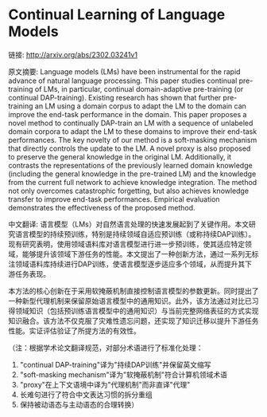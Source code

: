 # Continual Learning of Language Models

链接: http://arxiv.org/abs/2302.03241v1

原文摘要:
Language models (LMs) have been instrumental for the rapid advance of natural
language processing. This paper studies continual pre-training of LMs, in
particular, continual domain-adaptive pre-training (or continual DAP-training).
Existing research has shown that further pre-training an LM using a domain
corpus to adapt the LM to the domain can improve the end-task performance in
the domain. This paper proposes a novel method to continually DAP-train an LM
with a sequence of unlabeled domain corpora to adapt the LM to these domains to
improve their end-task performances. The key novelty of our method is a
soft-masking mechanism that directly controls the update to the LM. A novel
proxy is also proposed to preserve the general knowledge in the original LM.
Additionally, it contrasts the representations of the previously learned domain
knowledge (including the general knowledge in the pre-trained LM) and the
knowledge from the current full network to achieve knowledge integration. The
method not only overcomes catastrophic forgetting, but also achieves knowledge
transfer to improve end-task performances. Empirical evaluation demonstrates
the effectiveness of the proposed method.

中文翻译:
语言模型（LMs）对自然语言处理的快速发展起到了关键作用。本文研究语言模型的持续预训练，特别是持续领域自适应预训练（或称持续DAP训练）。现有研究表明，使用领域语料库对语言模型进行进一步预训练，使其适应特定领域，能够提升该领域下游任务的性能。本文提出了一种创新方法，通过一系列无标注领域语料库持续进行DAP训练，使语言模型逐步适应多个领域，从而提升其下游任务表现。

本方法的核心创新在于采用软掩蔽机制直接控制语言模型的参数更新。同时提出了一种新型代理机制来保留原始语言模型中的通用知识。此外，该方法通过对比已习得领域知识（包括预训练语言模型中的通用知识）与当前完整网络表征的方式实现知识融合。该方法不仅克服了灾难性遗忘问题，还实现了知识迁移以提升下游任务性能。实证评估验证了所提方法的有效性。

（注：根据学术论文翻译规范，对部分术语进行了标准化处理：
1. "continual DAP-training"译为"持续DAP训练"并保留英文缩写
2. "soft-masking mechanism"译为"软掩蔽机制"符合计算机领域术语
3. "proxy"在上下文语境中译为"代理机制"而非直译"代理"
4. 长难句进行了符合中文表达习惯的拆分重组
5. 保持被动语态与主动语态的合理转换）
